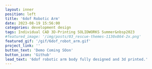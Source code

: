 ```yaml
---
layout: inner
position: left
title: '6dof Robotic Arm'
date: 2023-08-19 15:56:00
categories: development design
tags: Individual CAD 3D-Printing SOLIDWORKS Summer&nbsp2023
#featured_image: '/img/posts/03_rescue-themes-1130x864-2x.png'
featured_gif: '/gif/6dof_robot_arm.gif'
project_link: ''
button_text: 'Demo Coming SOon'
button_icon: 'Github'
lead_text: '6dof robotic arm body fully designed and 3d printed.'
---
```

